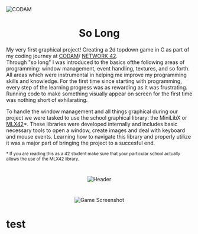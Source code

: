 <img src="https://i.imgur.com/HG66CCx.png?raw=true" alt="CODAM" style="max-width: 50%;">
<div align="center">
  <h1>So Long</h1>
</div>

My very first graphical project! Creating a 2d topdown game in C as part of my coding journey at [CODAM](https://www.codam.nl)/ [NETWORK 42](https://www.42network.org/).\
Through "so long" I was introduced to the basics ofthe following areas of programming: window management, event handling, textures, and so forth. All areas which were instrumental in helping me improve my programming skills and knowledge. For the first time since starting with programming, every step of the learning progress was as rewarding as it was frustrating. Running code to make something visually appear on screen for the first time was nothing short of exhilarating.

To handle the window management and all things graphical during our project we were tasked to use the school graphical library: the MiniLibX or [MLX42](https://github.com/codam-coding-college/MLX42)*. These libraries were developed internally and includes basic necessary tools to open a window, create images and deal with keyboard and mouse events. Learning how to navigate this library and properly utilize it was a major part of bringing the project to a succesful end.

<sub>* If you are reading this as a 42 student make sure that your particular school actually allows the use of the MLX42 library.</sub>

<h1>
</h1>
<div align="center">
  <img src="https://i.imgur.com/Z3sUxUi.gif" alt="Header">
</div>
<h1>
</h1>

<div align="center">
  <img src="https://i.imgur.com/wXlRb9T.gif" alt="Game Screenshot">
</div>

# test



